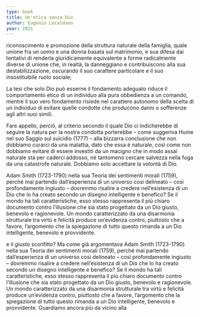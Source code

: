 ```yaml
---
type: book
title: Un'etica senza Dio
author: Eugenio Lecaldano
year: 2021
---
```


riconoscimento e promozione della struttura naturale della famiglia, quale unione fra un uomo e una donna basata sul matrimonio, e sua difesa dai tentativi di renderla giuridicamente equivalente a forme radicalmente diverse di unione che, in realtà, la danneggiano e contribuiscono alla sua destabilizzazione, oscurando il suo carattere particolare e il suo insostituibile ruolo sociale;

La tesi che solo Dio può esserne il fondamento adeguato riduce il comportamento etico di un individuo alla pura obbedienza a un comando, mentre il suo vero fondamento risiede nel carattere autonomo della scelta di un individuo di evitare quelle condotte che producono danni o sofferenze agli altri suoi simili.

Fare appello, perciò, al criterio secondo il quale Dio ci indicherebbe di seguire la natura per la nostra condotta porterebbe – come suggeriva Hume nel suo Saggio sul suicidio (1777) – alla bizzarra conclusione che non dobbiamo curarci da una malattia, dato che essa è naturale, così come non dobbiamo evitare di essere investiti da un macigno che in modo assai naturale sta per caderci addosso, né tantomeno cercare salvezza nella fuga da una catastrofe naturale. Dobbiamo solo accettare la volontà di Dio.

Adam Smith (1723-1790) nella sua Teoria dei sentimenti morali (1759), perché mai partendo dall’esperienza di un universo così delineato – così profondamente ingiusto – dovremmo risalire a credere nell’esistenza di un Dio che lo ha creato secondo un disegno intelligente e benefico? Se il mondo ha tali caratteristiche, esso stesso rappresenta il più chiaro documento contro l’illusione che sia stato progettato da un Dio giusto, benevolo e ragionevole. Un mondo caratterizzato da una disarmonia strutturale tra virtù e felicità produce un’evidenza contro, piuttosto che a favore, l’argomento che la spiegazione di tutto questo rimanda a un Dio intelligente, benevolo e provvidente.

e il giusto sconfitto? Ma come già argomentava Adam Smith (1723-1790) nella sua Teoria dei sentimenti morali (1759), perché mai partendo dall’esperienza di un universo così delineato – così profondamente ingiusto – dovremmo risalire a credere nell’esistenza di un Dio che lo ha creato secondo un disegno intelligente e benefico? Se il mondo ha tali caratteristiche, esso stesso rappresenta il più chiaro documento contro l’illusione che sia stato progettato da un Dio giusto, benevolo e ragionevole. Un mondo caratterizzato da una disarmonia strutturale tra virtù e felicità produce un’evidenza contro, piuttosto che a favore, l’argomento che la spiegazione di tutto questo rimanda a un Dio intelligente, benevolo e provvidente. Guardiamo ancora più da vicino alla

